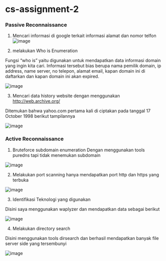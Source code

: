 # cs-assignment-2
### Passive Reconnaissance

1. Mencari informasi di google terkait informasi alamat dan nomor telfon
![image](https://user-images.githubusercontent.com/6330046/185906824-f33f6aab-aefd-4c6d-aec9-1c7ad013c01e.png)

2. melakukan Who is Enumeration

Fungsi “who is” yaitu digunakan untuk mendapatkan data informasi domain yang ingin kita cari. Informasi tersebut bias berupa nama pemilik domain, ip address, name server, no telepon, alamat email, kapan domain ini di daftarkan dan kapan domain ini akan expired.

![image](https://user-images.githubusercontent.com/6330046/185908365-4afe10ba-e506-4c8a-bc0b-444b4cbcf240.png)

3. Mencari data  history website dengan menggunakan http://web.archive.org/

Ditemukan bahwa yahoo.com pertama kali di ciptakan pada tanggal 17 October 1998 berikut tampilannya

![image](https://user-images.githubusercontent.com/6330046/185913939-5416bbd5-7c95-4200-b3e6-f57868cdb3a7.png)

### Active Reconnaissance

1. Bruteforce subdomain enumeration 
Dengan menggunakan tools puredns tapi tidak menemukan subdomain 

![image](https://user-images.githubusercontent.com/6330046/185918136-4c8566d1-2754-445e-a7f5-372a4f8f1d5b.png)

2. Melakukan port scanning
hanya mendapatkan port http dan https yang terbuka

![image](https://user-images.githubusercontent.com/6330046/185929876-1198a6d6-567f-4214-a10c-0428814c2261.png)

3. Identifikasi Teknologi yang digunakan

Disini saya menggunakan waplyzer dan mendapatkan data sebagai berikut

![image](https://user-images.githubusercontent.com/6330046/185930351-721839d2-8ba4-4ae1-b6e8-029bf3e08f35.png)

4. Melakukan directory search

Disini menggunakan tools dirsearch dan berhasil mendapatkan banyak file server side yang tersembunyi

![image](https://user-images.githubusercontent.com/6330046/185932223-415d2e22-f156-4ae4-be7a-3d321bf51838.png)

